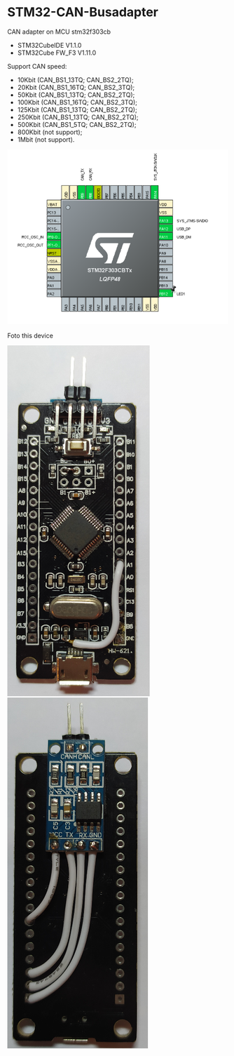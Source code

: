 # STM32-CAN-Busadapter
CAN adapter on MCU stm32f303cb

* STM32CubeIDE V1.1.0
* STM32Cube FW_F3 V1.11.0

Support CAN speed:
* 10Kbit (CAN_BS1_13TQ; CAN_BS2_2TQ);
* 20Kbit (CAN_BS1_16TQ; CAN_BS2_3TQ);
* 50Kbit (CAN_BS1_13TQ; CAN_BS2_2TQ);
* 100Kbit (CAN_BS1_16TQ; CAN_BS2_3TQ);
* 125Kbit (CAN_BS1_13TQ; CAN_BS2_2TQ);
* 250Kbit (CAN_BS1_13TQ; CAN_BS2_2TQ);
* 500Kbit (CAN_BS1_5TQ; CAN_BS2_2TQ);
* 800Kbit (not support);
* 1Mbit (not support).

![Pinout](doc/pinout.png)

Foto this device

![Foto1](doc/foto1.png) ![Foto2](doc/foto2.png)
